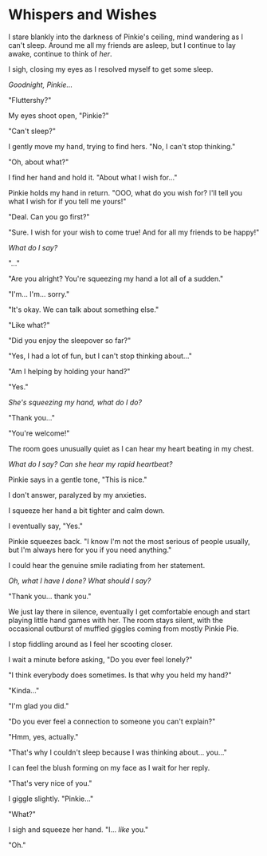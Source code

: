 # Whispers and Wishes

I stare blankly into the darkness of Pinkie's ceiling, mind wandering as I can't sleep. Around me all my friends are asleep, but I continue to lay awake, continue to think of *her*.

I sigh, closing my eyes as I resolved myself to get some sleep.

*Goodnight, Pinkie…*

"Fluttershy?"

My eyes shoot open, "Pinkie?"

"Can't sleep?"

I gently move my hand, trying to find hers. "No, I can't stop thinking."

"Oh, about what?"

I find her hand and hold it. "About what I wish for…"

Pinkie holds my hand in return. "OOO, what do you wish for? I'll tell you what I wish for if you tell me yours!"

"Deal. Can you go first?"

"Sure. I wish for your wish to come true! And for all my friends to be happy!"

*What do I say?*

"…"

"Are you alright? You're squeezing my hand a lot all of a sudden."

"I'm… I'm… sorry."

"It's okay. We can talk about something else."

"Like what?"

"Did you enjoy the sleepover so far?"

"Yes, I had a lot of fun, but I can't stop thinking about…"

"Am I helping by holding your hand?"

"Yes."

*She's squeezing my hand, what do I do?*

"Thank you…"

"You're welcome!"

The room goes unusually quiet as I can hear my heart beating in my chest.

*What do I say? Can she hear my rapid heartbeat?*

Pinkie says in a gentle tone, "This is nice."

I don't answer, paralyzed by my anxieties.

I squeeze her hand a bit tighter and calm down.

I eventually say, "Yes."

Pinkie squeezes back. "I know I'm not the most serious of people usually, but I'm always here for you if you need anything."

I could hear the genuine smile radiating from her statement.

*Oh, what I have I done? What should I say?*

"Thank you… thank you."

We just lay there in silence, eventually I get comfortable enough and start playing little hand games with her. The room stays silent, with the occasional outburst of muffled giggles coming from mostly Pinkie Pie.

I stop fiddling around as I feel her scooting closer.

I wait a minute before asking, "Do you ever feel lonely?"

"I think everybody does sometimes. Is that why you held my hand?"

"Kinda…"

"I'm glad you did."

"Do you ever feel a connection to someone you can't explain?"

"Hmm, yes, actually."

"That's why I couldn't sleep because I was thinking about… you…"

I can feel the blush forming on my face as I wait for her reply.

"That's very nice of you."

I giggle slightly. "Pinkie…"

"What?"

I sigh and squeeze her hand. "I… *like* you."

"Oh."

